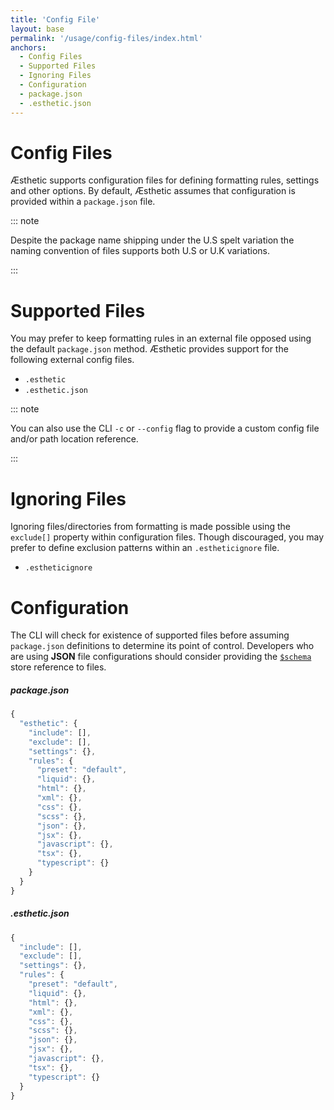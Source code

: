 ```yaml
---
title: 'Config File'
layout: base
permalink: '/usage/config-files/index.html'
anchors:
  - Config Files
  - Supported Files
  - Ignoring Files
  - Configuration
  - package.json
  - .esthetic.json
---
```


# Config Files

Æsthetic supports configuration files for defining formatting rules, settings and other options. By default, Æsthetic assumes that configuration is provided within a `package.json` file.

::: note

Despite the package name shipping under the U.S spelt variation the naming convention of files supports both U.S or U.K variations.

:::

# Supported Files

You may prefer to keep formatting rules in an external file opposed using the default `package.json` method. Æsthetic provides support for the following external config files.

- `.esthetic`
- `.esthetic.json`

::: note

You can also use the CLI `-c` or `--config` flag to provide a custom config file and/or path location reference.

:::

# Ignoring Files

Ignoring files/directories from formatting is made possible using the `exclude[]` property within configuration files. Though discouraged, you may prefer to define exclusion patterns within an `.estheticignore` file.

- `.estheticignore`

# Configuration

The CLI will check for existence of supported files before assuming `package.json` definitions to determine its point of control. Developers who are using **JSON** file configurations should consider providing the [`$schema`](#) store reference to files.

##### package.json

```js
{
  "esthetic": {
    "include": [],
    "exclude": [],
    "settings": {},
    "rules": {
      "preset": "default",
      "liquid": {},
      "html": {},
      "xml": {},
      "css": {},
      "scss": {},
      "json": {},
      "jsx": {},
      "javascript": {},
      "tsx": {},
      "typescript": {}
    }
  }
}
```

##### .esthetic.json

```js
{
  "include": [],
  "exclude": [],
  "settings": {},
  "rules": {
    "preset": "default",
    "liquid": {},
    "html": {},
    "xml": {},
    "css": {},
    "scss": {},
    "json": {},
    "jsx": {},
    "javascript": {},
    "tsx": {},
    "typescript": {}
  }
}
```
